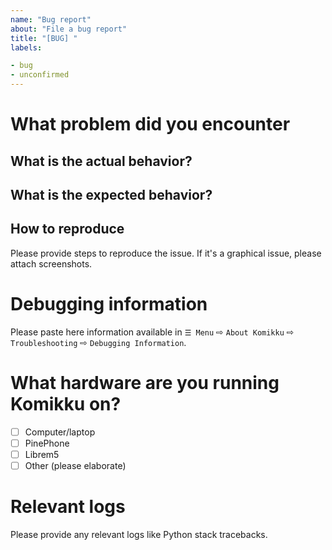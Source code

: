 ```yaml
---
name: "Bug report"
about: "File a bug report"
title: "[BUG] "
labels:

- bug
- unconfirmed
---
```


# What problem did you encounter

## What is the actual behavior?

## What is the expected behavior?

## How to reproduce

  Please provide steps to reproduce the issue. If it's a graphical issue, please attach screenshots.

# Debugging information

  Please paste here information available in `☰ Menu` ⇨ `About Komikku` ⇨ `Troubleshooting` ⇨ `Debugging Information`.

# What hardware are you running Komikku on?

  - [ ] Computer/laptop
  - [ ] PinePhone
  - [ ] Librem5
  - [ ] Other (please elaborate)

# Relevant logs

  Please provide any relevant logs like Python stack tracebacks.

